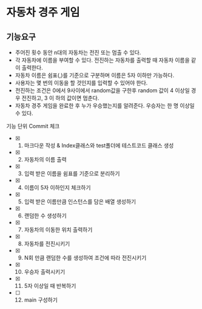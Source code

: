 자동차 경주 게임
=================



기능요구
---------
* 주어진 횟수 동안 n대의 자동차는 전진 또는 멈출 수 있다.
* 각 자동차에 이름을 부여할 수 있다. 전진하는 자동차를 출력할 때 자동차 이름을 같이 출력한다.
* 자동차 이름은 쉼표(,)를 기준으로 구분하며 이름은 5자 이하만 가능하다.
* 사용자는 몇 번의 이동을 할 것인지를 입력할 수 있어야 한다.
* 전진하는 조건은 0에서 9사이에서 random값을 구한후 random 값이 4 이상일 경우 전진하고, 3 이
하의 값이면 멈춘다.
* 자동차 경주 게임을 완료한 후 누가 우승했는지를 알려준다. 우승자는 한 명 이상일 수 있다.



기능 단위 Commit 체크
- [x] 1. 마크다운 작성 & Index클래스와 test폴더에 테스트코드 클래스 생성
- [x] 2. 자동차의 이름 출력
- [x] 3. 입력 받은 이름을 쉼표를 기준으로 분리하기
- [x] 4. 이름이 5자 이하인지 체크하기
- [x] 5. 입력 받은 이름만큼 인스턴스를 담은 배열 생성하기
- [x] 6. 랜덤한 수 생성하기
- [x] 7. 자동차의 이동한 위치 출력하기
- [x] 8. 자동차를 전진시키기
- [x] 9. N회 만큼 랜덤한 수를 생성하여 조건에 따라 전진시키기
- [x] 10. 우승자 출력시키기
- [x] 11. 5자 이상일 때 반복하기
- [ ] 12. main 구성하기